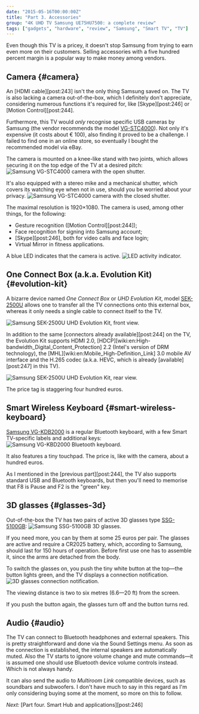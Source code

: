 ```yaml
---
date: "2015-05-16T00:00:00Z"
title: "Part 3. Accessories"
group: "4K UHD TV Samsung UE75HU7500: a complete review"
tags: ["gadgets", "hardware", "review", "Samsung", "Smart TV", "TV"]
---
```


Even though this TV is a pricey, it doesn't stop Samsung from trying to earn even more on their customers. Selling accessories with a five hundred percent margin is a popular way to make money among vendors.

## Camera {#camera}

An [HDMI cable][post:243] isn't the only thing Samsung saved on. The TV is also lacking a camera out-of-the-box, which I definitely don't appreciate, considering numerous functions it's required for, like [Skype][post:246] or [Motion Control][post:244].

<!--more-->

Furthermore, this TV would *only* recognise specific USB cameras by Samsung (the vendor recommends the model [VG-STC4000](http://www.samsung.com/us/video/tvs-accessories/VG-STC4000/ZA)). Not only it's expensive (it costs about € 100), also finding it proved to be a challenge. I failed to find one in an online store, so eventually I bought the recommended model via eBay.

The camera is mounted on a knee-like stand with two joints, which allows securing it on the top edge of the TV at a desired pitch:
![](img:1.bp.blogspot.com/-XI3WZxPp01Q/VQQq9cMLcSI/AAAAAAAAhPk/kozQPL8YKPU/s1600/dsc08026.picasaweb.jpg:a "Samsung VG-STC4000 camera with the open shutter.")

It's also equipped with a stereo mike and a mechanical shutter, which covers its watching eye when not in use, should you be worried about your privacy.
![](img:1.bp.blogspot.com/-2VocQkp8pOk/VQQq9m806JI/AAAAAAAAhNA/QTh6vD1gFUQ/s1600/dsc08027.picasaweb.jpg:a "Samsung VG-STC4000 camera with the closed shutter.")

The maximal resolution is 1920×1080. The camera is used, among other things, for the following:

* Gesture recognition ([Motion Control][post:244]);
* Face recognition for signing into Samsung account;
* [Skype][post:246], both for video calls and face login;
* Virtual Mirror in fitness applications.

A blue LED indicates that the camera is active.
![](img:2.bp.blogspot.com/-crq0iAw8vN4/VVclTIQjALI/AAAAAAAAjb8/K-n2J5c7RlE/s1600/dsc09504.picasaweb.jpg:a "LED activity indicator.")


## One Connect Box (a.k.a. Evolution Kit) {#evolution-kit}

A bizarre device named *One Connect Box* or *UHD Evolution Kit*, model [SEK-2500U](http://www.samsung.com/us/video/tvs-accessories/SEK-2500U/ZA) allows one to transfer all the TV connections onto this external box, whereas it only needs a single cable to connect itself to the TV.

![](img:1.bp.blogspot.com/-Stoatsq183o/VQx5RMfV5BI/AAAAAAAAhS0/W7MaYipO_WE/s1600/Samsung-OneConnectBox.picasaweb.jpg:a "Samsung SEK-2500U UHD Evolution Kit, front view.")

In addition to the same [connectors already available][post:244] on the TV, the Evolution Kit supports HDMI 2.0, [HDCP][wiki:en:High-bandwidth_Digital_Content_Protection] 2.2 (Intel's version of DRM technology), the [MHL][wiki:en:Mobile_High-Definition_Link] 3.0 mobile AV interface and the H.265 codec (a.k.a. HEVC, which is already [available][post:247] in this TV).

![](img:2.bp.blogspot.com/-B3P606ktdZ4/VQx5QpGroqI/AAAAAAAAhSs/JHlE8tP87DY/s1600/Samsung-OneConnectBox-2.picasaweb.jpg:a "Samsung SEK-2500U UHD Evolution Kit, rear view.")

The price tag is staggering four hundred euros.

## Smart Wireless Keyboard {#smart-wireless-keyboard}

[Samsung VG-KDB2000](http://www.samsung.com/us/video/tvs-accessories/VG-KBD2000/ZA) is a regular Bluetooth keyboard, with a few Smart TV-specific labels and additional keys:
![](img:4.bp.blogspot.com/-Ge9Ll7-OmZU/VQs1ytBslBI/AAAAAAAAhSQ/iKTnI8Ju_XU/s1600/samsung_vgkbd2000.picasaweb.jpg:a "Samsung VG-KBD2000 Bluetooth keyboard.")

It also features a tiny touchpad. The price is, like with the camera, about a hundred euros.

As I mentioned in the [previous part][post:244], the TV also supports standard USB and Bluetooth keyboards, but then you'll need to memorise that F8 is Pause and F2 is the "green" key.

## 3D glasses {#glasses-3d}

Out-of-the-box the TV has two pairs of active 3D glasses type [SSG-5100GB](http://www.samsung.com/us/video/tvs-accessories/SSG-5100GB/ZA):
![](img:3.bp.blogspot.com/-YHEJ9q-HxqM/VQx6Z59qCUI/AAAAAAAAhTA/v-REjzaajig/s1600/Samsung-3D-glasses-SSG-5100GB.picasaweb.jpg:a "Samsung SSG-5100GB 3D glasses.")

If you need more, you can by them at some 25 euros per pair. The glasses are active and require a CR2025 battery, which, according to Samsung, should last for 150 hours of operation. Before first use one has to assemble it, since the arms are detached from the body.

To switch the glasses on, you push the tiny white button at the top—the button lights green, and the TV displays a connection notification.
![](img:4.bp.blogspot.com/-elR_f-HRAM4/VVcyOBPa_rI/AAAAAAAAjcU/_Qmu5aLuAQA/s1600/dsc09505.picasaweb.jpg:a "3D glasses connection notification.")

The viewing distance is two to six metres (6.6—20 ft) from the screen.

If you push the button again, the glasses turn off and the button turns red.

## Audio {#audio}

The TV can connect to Bluetooth headphones and external speakers. This is pretty straightforward and done via the Sound Settings menu. As soon as the connection is established, the internal speakers are automatically muted. Also the TV starts to ignore volume change and mute commands—it is assumed one should use Bluetooth device volume controls instead. Which is not always handy.

It can also send the audio to *Multiroom Link* compatible devices, such as soundbars and subwoofers. I don't have much to say in this regard as I'm only considering buying some at the moment, so more on this to follow.

*Next:* [Part four. Smart Hub and applications][post:246]
